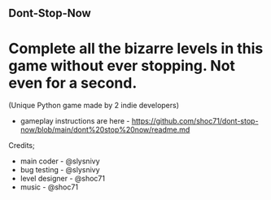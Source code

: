 ## Dont-Stop-Now

# Complete all the bizarre levels in this game without ever stopping. Not even for a second.

(Unique Python game made by 2 indie developers)
- gameplay instructions are here - https://github.com/shoc71/dont-stop-now/blob/main/dont%20stop%20now/readme.md

Credits;
- main coder - @slysnivy
- bug testing - @slysnivy
- level designer - @shoc71
- music - @shoc71
